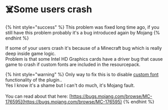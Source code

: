 # ☠️Some users crash

{% hint style="success" %}
This problem was fixed long time ago, if you still have this problem probably it's a bug introduced again by Mojang
{% endhint %}

If some of your users crash it's because of a Minecraft bug which is really deep inside game logic.\
Problem is that some Intel HD Graphics cards have a driver bug that cause game to crash if custom fonts are included in the resourcepack.

{% hint style="warning" %}
Only way to fix this is to disable [custom font](../../plugin-usage/adding-content/advanced/fonts/method-1.md) functionality of the plugin..\
Yes I know it's a shame but I can't do much, it's Mojang fault.\
\
You can read about that here: [https://bugs.mojang.com/browse/MC-176595](https://bugs.mojang.com/browse/MC-176595)
{% endhint %}
